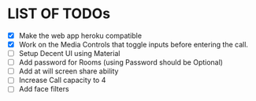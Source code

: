 # LIST OF TODOs

- [x] Make the web app heroku compatible
- [x] Work on the Media Controls that toggle inputs before entering the call.
- [ ] Setup Decent UI using Material
- [ ] Add password for Rooms (using Password should be Optional)
- [ ] Add at will screen share ability
- [ ] Increase Call capacity to 4
- [ ] Add face filters